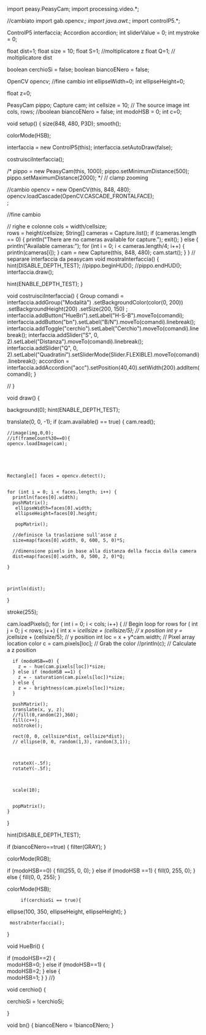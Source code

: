 import peasy.PeasyCam;
import processing.video.*;

//cambiato
import gab.opencv.*;
import java.awt.*;
import controlP5.*;

ControlP5 interfaccia;
Accordion accordion;
int sliderValue = 0;
int mystroke = 0;

float dist=1;
float size = 10;
float S=1; //moltiplicatore z
float Q=1; // moltiplicatore dist

boolean cerchioSi = false;
boolean biancoENero = false;

OpenCV opencv;
//fine cambio
int ellipseWidth=0;
int ellipseHeight=0;

float z=0;


PeasyCam pippo;
Capture cam;
int cellsize = 10; // The source image
int cols, rows; 
//boolean biancoENero = false;
int modoHSB = 0;
int c=0;

void setup() {
  size(848, 480, P3D);
  smooth();
  
  colorMode(HSB);

  interfaccia = new ControlP5(this);
  interfaccia.setAutoDraw(false);

  costruisciInterfaccia();

/*
  pippo = new PeasyCam(this, 1000);
  pippo.setMinimumDistance(500);
  pippo.setMaximumDistance(2000); */  // clamp zooming

  //cambio
  opencv = new OpenCV(this, 848, 480);
  opencv.loadCascade(OpenCV.CASCADE_FRONTALFACE);  
   ;


  //fine cambio
  
// righe e colonne
  cols = width/cellsize;            
  rows = height/cellsize;
  String[] cameras = Capture.list();
  if (cameras.length == 0) {
    println("There are no cameras available for capture.");
    exit();
  } else {
    println("Available cameras:");
    for (int i = 0; i < cameras.length/4; i++) {
      println(cameras[i]);
    }
    cam = new Capture(this, 848, 480);
    cam.start();
  }
}
// separare interfaccia da peasycam
void mostraInterfaccia() { 
  hint(DISABLE_DEPTH_TEST); 
 //pippo.beginHUD();
  //pippo.endHUD();
  interfaccia.draw();

  hint(ENABLE_DEPTH_TEST);
}


void costruisciInterfaccia() {
  Group comandi = interfaccia.addGroup("Modalità")
    .setBackgroundColor(color(0, 200))
    .setBackgroundHeight(200)
    .setSize(200, 150)
    ; 
  interfaccia.addButton("HueBri").setLabel("H-S-B").moveTo(comandi);
    interfaccia.addButton("bn").setLabel("B/N").moveTo(comandi).linebreak();
    interfaccia.addToggle("cerchio").setLabel("Cerchio").moveTo(comandi).linebreak();
  interfaccia.addSlider("S", 0, 2).setLabel("Distanza").moveTo(comandi).linebreak();
  interfaccia.addSlider("Q", 0, 2).setLabel("Quadratini").setSliderMode(Slider.FLEXIBLE).moveTo(comandi).linebreak();
  accordion = interfaccia.addAccordion("acc").setPosition(40,40).setWidth(200).addItem(comandi);
}



// }




void draw() {

  background(0);
  hint(ENABLE_DEPTH_TEST); 


  translate(0, 0, -1);
  if (cam.available() == true) {
    cam.read();
    
    //image(img,0,0);
    //if(frameCount%30==0){
    opencv.loadImage(cam);





    Rectangle[] faces = opencv.detect();


    for (int i = 0; i < faces.length; i++) {
      println(faces[0].width);
      pushMatrix();
       ellipseWidth=faces[0].width;
       ellipseHeight=faces[0].height;

       popMatrix();

      //definisce la traslazione sull'asse z
      size=map(faces[0].width, 0, 600, 5, 0)*S;
      
      //dimensione pixels in base alla distanza della faccia dalla camera
      dist=map(faces[0].width, 0, 500, 2, 0)*Q;
      
    }



    println(dist);
  }
  
  

  stroke(255);
  
  

  
  





  cam.loadPixels();
  for ( int i = 0; i < cols; i++) {
    // Begin loop for rows
    for ( int j = 0; j < rows; j++) {
      int x = i*cellsize + (cellsize/5); // x position
      int y = j*cellsize + (cellsize/5); // y position
      int loc = x + y*cam.width;           // Pixel array location
      color c = cam.pixels[loc];       // Grab the color
      //println(c);
      // Calculate a z position 

      if (modoHSB==0) {
        z = - hue(cam.pixels[loc])*size;
      } else if (modoHSB ==1) {
        z = - saturation(cam.pixels[loc])*size;
      } else {
        z = - brightness(cam.pixels[loc])*size;
      }

      pushMatrix();
      translate(x, y, z);
      //fill(0,random(2),360);
      fill(c++);
      noStroke();

      rect(0, 0, cellsize*dist, cellsize*dist);
      // ellipse(0, 0, random(1,3), random(3,1));



      rotateX(-.5f);
      rotateY(-.5f);
      


      scale(10);
      

      popMatrix();
    }
  }


  hint(DISABLE_DEPTH_TEST); 


  if (biancoENero==true) {
    filter(GRAY);
  }
  
  
 colorMode(RGB);
  
  if (modoHSB==0) {
          fill(255, 0, 0);
      } else if (modoHSB ==1) {
          fill(0, 255, 0);
      } else {
           fill(0, 0, 255);
      }
      
 colorMode(HSB);
      
      
         if(cerchioSi == true){
  ellipse(100, 350, ellipseHeight, ellipseHeight);
  }
  
  
     mostraInterfaccia(); 
    
  

 
  
  
  
}





void HueBri() {

  if (modoHSB==2) {  
    modoHSB=0;
  } else if (modoHSB==1) {  
    modoHSB=2;
  } else {  
    modoHSB=1;
  }
}
//}

void cerchio() {

cerchioSi = !cerchioSi;
  
}

void bn() {
  biancoENero = !biancoENero;
}
